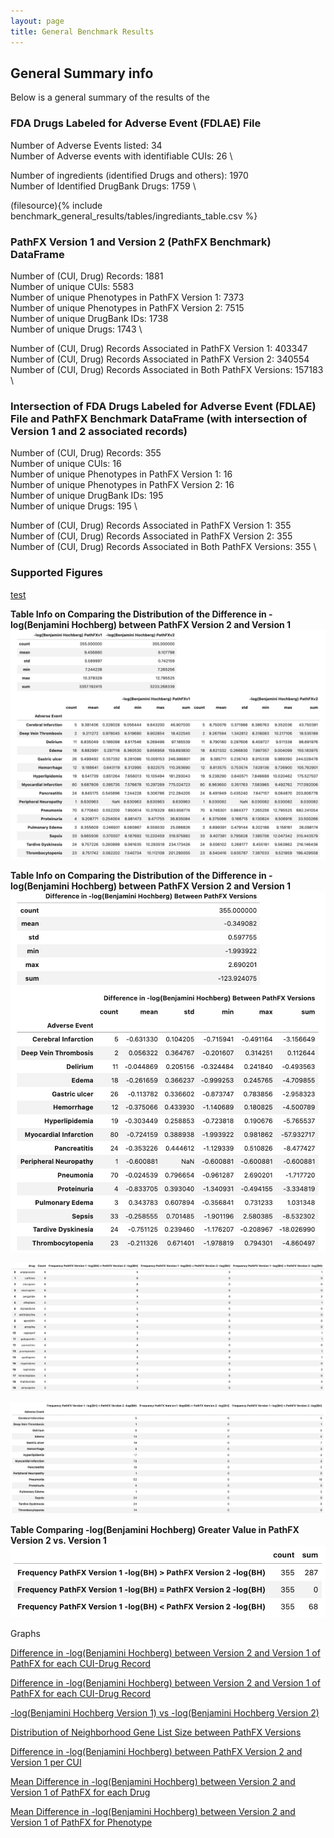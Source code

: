 ```yaml
---
layout: page
title: General Benchmark Results
---
```


## General Summary info  

Below is a general summary of the results of the 


### FDA Drugs Labeled for Adverse Event (FDLAE) File

Number of Adverse Events listed: 34 \
Number of Adverse events with identifiable CUIs: 26 \

Number of ingredients (identified Drugs and others): 1970 \
Number of Identified DrugBank Drugs: 1759 \


(filesource){% include benchmark_general_results/tables/ingrediants_table.csv %}




### PathFX Version 1 and Version 2 (PathFX Benchmark) DataFrame

Number of (CUI, Drug) Records: 1881 \
Number of unique CUIs: 5583 \
Number of unique Phenotypes in PathFX Version 1: 7373 \
Number of unique Phenotypes in PathFX Version 2: 7515 \
Number of unique DrugBank IDs: 1738 \
Number of unique Drugs: 1743 \

Number of (CUI, Drug) Records Associated in PathFX Version 1: 403347 \
Number of (CUI, Drug) Records Associated in PathFX Version 2: 340554 \
Number of (CUI, Drug) Records Associated in Both PathFX Versions: 157183 \


### Intersection of FDA Drugs Labeled for Adverse Event (FDLAE) File and PathFX Benchmark DataFrame (with intersection of Version 1 and 2 associated records) 

Number of (CUI, Drug) Records: 355 \
Number of unique CUIs: 16 \
Number of unique Phenotypes in PathFX Version 1: 16 \
Number of unique Phenotypes in PathFX Version 2: 16 \
Number of unique DrugBank IDs: 195 \
Number of unique Drugs: 195 \

Number of (CUI, Drug) Records Associated in PathFX Version 1: 355 \
Number of (CUI, Drug) Records Associated in PathFX Version 2: 355 \
Number of (CUI, Drug) Records Associated in Both PathFX Versions: 355 \



### Supported Figures 



[test](https://htmlpreview.github.io/?https://github.com/aryastark5/web_bench/blob/gh-pages/_includes/benchmark_general_results/tables/test.html)



**Table Info on Comparing the Distribution of the Difference in -log(Benjamini Hochberg) between PathFX Version 2 and Version 1** 
![image](_includes/benchmark_general_results/tables/one.png)



**Table Info on Comparing the Distribution of the Difference in -log(Benjamini Hochberg) between PathFX Version 2 and Version 1**
![image](_includes/benchmark_general_results/tables/two.png)



![image](_includes/benchmark_general_results/tables/three.png)

![image](_includes/benchmark_general_results/tables/four.png)


**Table Comparing -log(Benjamini Hochberg) Greater Value in PathFX Version 2 vs. Version 1** 
![image](_includes/benchmark_general_results/tables/five.png)





Graphs

[Difference in -log(Benjamini Hochberg) between Version 2 and Version 1 of PathFX for each CUI-Drug Record](https://htmlpreview.github.io/?https://github.com/aryastark5/web_bench/blob/gh-pages/_includes/benchmark_general_results/graphs/one.html)


[Difference in -log(Benjamini Hochberg) between Version 2 and Version 1 of PathFX for each CUI-Drug Record](https://htmlpreview.github.io/?https://github.com/aryastark5/web_bench/blob/gh-pages/_includes/benchmark_general_results/graphs/two.html)

[-log(Benjamini Hochberg Version 1) vs -log(Benjamini Hochberg Version 2)](https://htmlpreview.github.io/?https://github.com/aryastark5/web_bench/blob/gh-pages/_includes/benchmark_general_results/graphs/three.html)

[Distribution of Neighborhood Gene List Size between PathFX Versions](https://htmlpreview.github.io/?https://github.com/aryastark5/web_bench/blob/gh-pages/_includes/benchmark_general_results/graphs/four.html)

[Difference in -log(Benjamini Hochberg) between PathFX Version 2 and Version 1 per CUI](https://htmlpreview.github.io/?https://github.com/aryastark5/web_bench/blob/gh-pages/_includes/benchmark_general_results/graphs/five.html)

[Mean Difference in -log(Benjamini Hochberg) between Version 2 and Version 1 of PathFX for each Drug](https://htmlpreview.github.io/?https://github.com/aryastark5/web_bench/blob/gh-pages/_includes/benchmark_general_results/graphs/six.html)

[Mean Difference in -log(Benjamini Hochberg) between Version 2 and Version 1 of PathFX for Phenotype](https://htmlpreview.github.io/?https://github.com/aryastark5/web_bench/blob/gh-pages/_includes/benchmark_general_results/graphs/seven.html)


